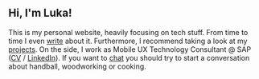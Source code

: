## Hi, I'm Luka!

This is my personal website, heavily focusing on tech stuff. From time to time I even [write](/posts) about it. Furthermore, I recommend taking a look at my [projects](/projects). On the side, I work as Mobile UX Technology Consultant @ SAP ([CV](/cv) / [LinkedIn](https://www.linkedin.com/in/harambasic/)). If you want to <a href="mailto:hi@harambasic.de" rel="me">chat</a> you should try to start a conversation about handball, woodworking or cooking.
